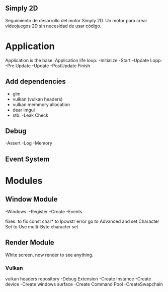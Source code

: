 ## Simply 2D

Seguimiento de desarrollo del motor Simply 2D. Un motor para crear videojuegos 2D sin necesidad de usar código.

# Application

Application is the base. 
Application life loop:
-Initialize
-Start
-Update Lopp:
  -Pre Update
  -Update
  -PostUpdate
Finish

## Add dependencies
- glm
- vulkan (vulkan headers)
- vulkan memmory allocation
- dear imgui
- stb:
  -Leak Check

## Debug

-Assert
-Log
-Memory

## Event System


# Modules


## Window Module

-Windows:
-Register
-Create
-Events

fixes:
to fix const char* to lpcwstr error go to Advanced and set Character Set to Use multi-Byte character set 

## Render Module

White screen, now render to see anything.

### Vulkan 

vulkan headers repository
-Debug Extension
-Create Instance
-Create device
-Create windows surface
-Create Command Pool
-CreateSwapchain
